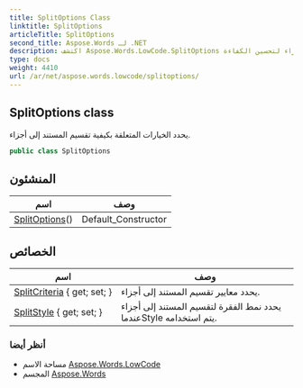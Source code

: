 ```yaml
---
title: SplitOptions Class
linktitle: SplitOptions
articleTitle: SplitOptions
second_title: Aspose.Words لـ .NET
description: اكتشف Aspose.Words.LowCode.SplitOptions لتقسيم مستندات سلس. خصّص طريقة تقسيم ملفاتك إلى أجزاء لتحسين الكفاءة.
type: docs
weight: 4410
url: /ar/net/aspose.words.lowcode/splitoptions/
---
```

## SplitOptions class

يحدد الخيارات المتعلقة بكيفية تقسيم المستند إلى أجزاء.

```csharp
public class SplitOptions
```

## المنشئون

| اسم | وصف |
| --- | --- |
| [SplitOptions](splitoptions/)() | Default_Constructor |

## الخصائص

| اسم | وصف |
| --- | --- |
| [SplitCriteria](../../aspose.words.lowcode/splitoptions/splitcriteria/) { get; set; } | يحدد معايير تقسيم المستند إلى أجزاء. |
| [SplitStyle](../../aspose.words.lowcode/splitoptions/splitstyle/) { get; set; } | يحدد نمط الفقرة لتقسيم المستند إلى أجزاء عندماStyle يتم استخدامه. |

### أنظر أيضا

* مساحة الاسم [Aspose.Words.LowCode](../../aspose.words.lowcode/)
* المجسم [Aspose.Words](../../)
